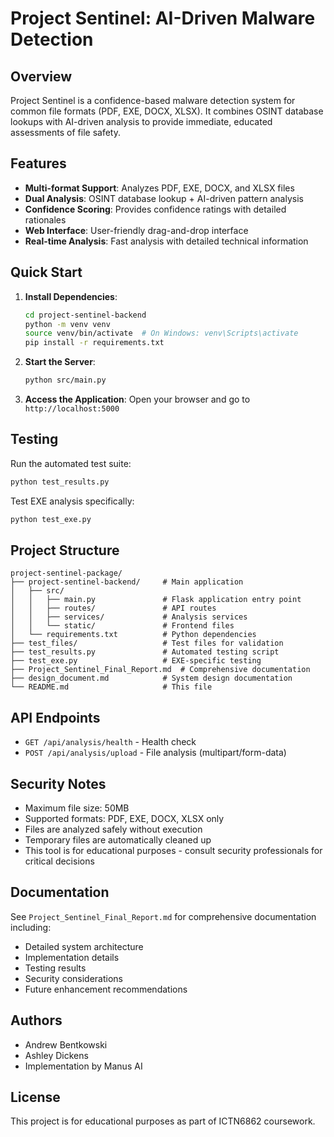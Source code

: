 # Project Sentinel: AI-Driven Malware Detection

## Overview

Project Sentinel is a confidence-based malware detection system for common file formats (PDF, EXE, DOCX, XLSX). It combines OSINT database lookups with AI-driven analysis to provide immediate, educated assessments of file safety.

## Features

- **Multi-format Support**: Analyzes PDF, EXE, DOCX, and XLSX files
- **Dual Analysis**: OSINT database lookup + AI-driven pattern analysis
- **Confidence Scoring**: Provides confidence ratings with detailed rationales
- **Web Interface**: User-friendly drag-and-drop interface
- **Real-time Analysis**: Fast analysis with detailed technical information

## Quick Start

1. **Install Dependencies**:
   ```bash
   cd project-sentinel-backend
   python -m venv venv
   source venv/bin/activate  # On Windows: venv\Scripts\activate
   pip install -r requirements.txt
   ```

2. **Start the Server**:
   ```bash
   python src/main.py
   ```

3. **Access the Application**:
   Open your browser and go to `http://localhost:5000`

## Testing

Run the automated test suite:
```bash
python test_results.py
```

Test EXE analysis specifically:
```bash
python test_exe.py
```

## Project Structure

```
project-sentinel-package/
├── project-sentinel-backend/     # Main application
│   ├── src/
│   │   ├── main.py               # Flask application entry point
│   │   ├── routes/               # API routes
│   │   ├── services/             # Analysis services
│   │   └── static/               # Frontend files
│   └── requirements.txt          # Python dependencies
├── test_files/                   # Test files for validation
├── test_results.py               # Automated testing script
├── test_exe.py                   # EXE-specific testing
├── Project_Sentinel_Final_Report.md  # Comprehensive documentation
├── design_document.md            # System design documentation
└── README.md                     # This file
```

## API Endpoints

- `GET /api/analysis/health` - Health check
- `POST /api/analysis/upload` - File analysis (multipart/form-data)

## Security Notes

- Maximum file size: 50MB
- Supported formats: PDF, EXE, DOCX, XLSX only
- Files are analyzed safely without execution
- Temporary files are automatically cleaned up
- This tool is for educational purposes - consult security professionals for critical decisions

## Documentation

See `Project_Sentinel_Final_Report.md` for comprehensive documentation including:
- Detailed system architecture
- Implementation details
- Testing results
- Security considerations
- Future enhancement recommendations

## Authors

- Andrew Bentkowski
- Ashley Dickens
- Implementation by Manus AI

## License

This project is for educational purposes as part of ICTN6862 coursework.

